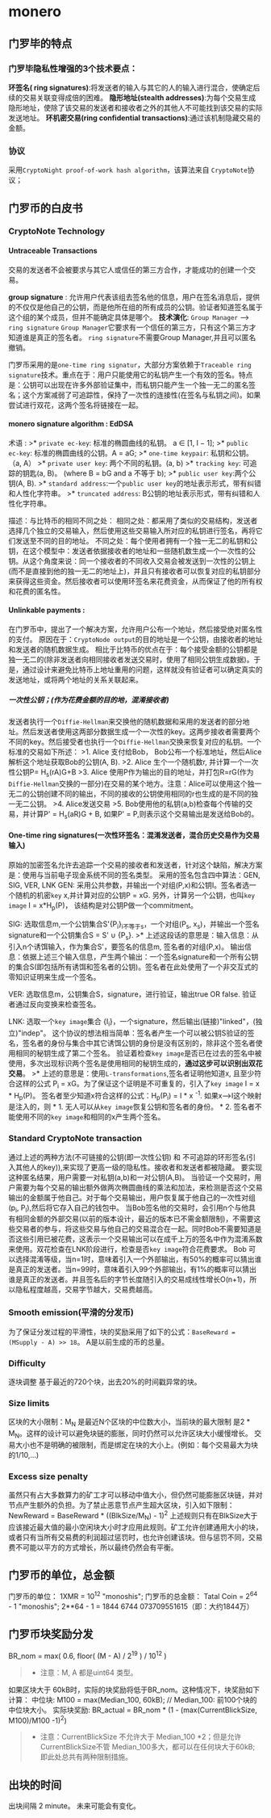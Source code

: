 ﻿# monero

## 门罗毕的特点
### 门罗毕隐私性增强的3个技术要点：
__环签名( ring signatures)__:将发送者的输入与其它的人的输入进行混合，使确定后续的交易关联变得成倍的困难。
__隐形地址(stealth addresses)__:为每个交易生成隐形地址，使除了该交易的发送者和接收者之外的其他人不可能找到该交易的实际发送地址。
__环机密交易(ring confidential transactions)__:通过该机制隐藏交易的金额。

### 协议
采用`CryptoNight proof-of-work hash algorithm`，该算法来自 `CryptoNote`协议；

## 门罗币的白皮书

### CryptoNote Technology

####  Untraceable Transactions
交易的发送者不会被要求与其它人或信任的第三方合作，才能成功的创建一个交易。

__group signature__ : 允许用户代表该组去签名他的信息，用户在签名消息后，提供的不仅仅是他自己的公钥，而是他所在组的所有成员的公钥。验证者知道签名属于这个组的某个成员，但并不能确定具体是哪个。
__技术演化__: `Group Manager` --> `ring signature`
`Group Manager`它要求有一个信任的第三方，只有这个第三方才知道谁是真正的签名者。 
`ring signature`不需要Group Manager,并且可以匿名撤销。

门罗币采用的是`one-time ring signatur`，大部分方案依赖于`Traceable ring signature`技术。重点在于：用户只能使用它的私钥产生一个有效的签名。特点是：公钥可以出现在许多外部验证集中，而私钥只能产生一个独一无二的匿名签名；这个方案减弱了可追踪性，保持了一次性的连接性(在签名与私钥之间)。如果尝试进行双花，这两个签名将链接在一起。


#### monero signature algorithm : EdDSA
术语 :
    >* `private ec-key`: 标准的椭圆曲线的私钥。 a ∈ [1, l − 1];
    >* `public ec-key`: 标准的椭圆曲线的公钥。A = aG;
    >* `one-time keypair`: 私钥和公钥。     （a, A）
    >* `private user key`: 两个不同的私钥。(a, b)
    >* `tracking key`: 可追踪的钥匙(a, B)。 (where B = bG and a 不等于 b);
    >* `public user key`:两个公钥(A, B).
    >* `standard address`:一个`public user key`的地址表示形式，带有纠错和人性化字符串。
    >* `truncated address`: B公钥的地址表示形式，带有纠错和人性化字符串。

描述：与比特币的相同不同之处：
相同之处：都采用了类似的交易结构，发送者选择几个独立的交易输入，然后使用这些交易输入所对应的私钥进行签名，再将它们发送至不同的目的地址。
不同之处：每个使用者拥有一个独一无二的私钥和公钥，在这个模型中：发送者依据接收者的地址和一些随机数生成一个一次性的公钥。从这个角度来说：同一个接收者的不同收入交易会被发送到一次性的公钥上(而不是直接到他的独一无二的地址上)，并且只有接收者可以恢复对应的私钥部分来获得这些资金。然后接收者可以使用环签名来花费资金，从而保证了他的所有权和花费的匿名性。

#### Unlinkable payments :
在门罗币中，提出了一个解决方案，允许用户公布一个地址，然后接受绝对匿名性的支付。
原因在于：`CryptoNode output`的目的地址是一个公钥，由接收者的地址和发送者的随机数据生成。 相比于比特币的优点在于：每个接受金额的公钥都是独一无二的(除非发送者向相同接收者发送交易时，使用了相同公钥生成数据)。于是，通过设计来避免比特币上地址重用的问题，这样就没有验证者可以确定真实的发送地址，或将两个地址的关系关联起来。

##### 一次性公钥；(作为花费金额的目的地，混淆接收者)
发送者执行一个`Diffie-Hellman`来交换他的随机数据和采用的发送者的部分地址。然后发送者使用这两部分数据生成一个一次性的key。这两步接收者需要两个不同的key。然后接受者也执行一个`Diffie-Hellman`交换来恢复对应的私钥。一个标准的交易如下所述：
    >1. Alice 支付给Bob， Bob公布一个标准地址，然后Alice解析这个地址获取Bob的公钥(A, B).
    >2. Alice 生个一个随机数r, 并计算一个一次性公钥P= H<sub>s</sub>(rA)G+B
    >3. Alice 使用P作为输出的目的地址，并打包R=rG(作为`Diffie-Hellman`交换的一部分)在交易的某个地方。注意：Alice可以使用这个独一无二的公钥创建不同的输出，不同的接收的公钥使用相同的r也生成的是不同的独一无二公钥。
    >4. Alice发送交易
    >5. Bob使用他的私钥(a,b)检查每个传输的交易，并计算P' = H<sub>s</sub>(aR)G + B, 如果P' = P,则表示这个交易输出是发送给Bob的。
        
#### One-time ring signatures(一次性环签名：混淆发送者，混合历史交易作为交易输入)        
原始的加密签名允许去追踪一个交易的接收者和发送者，针对这个缺陷，解决方案是：使用与当前电子现金系统不同的签名类型。
采用的签名包含四中算法：GEN, SIG, VER, LNK
GEN: 采用公共参数，并输出一个对组(P,x)和公钥I。签名者选一个随机的机密`key` x,并计算对应的公钥P = xG. 另外，计算另一个公钥，也叫`key image` I = x*H<sub>p</sub>(P)， 该结构是对公钥P做一个commitment。

SIG: 选取信息m,一个公钥集合S'{P<sub>i</sub>}<sub>i不等于s</sub>，一个对组(P<sub>s</sub>, x<sub>s</sub>)，并输出一个签名signature和一个公钥集合S = S' ∪ {P<sub>s</sub>}. 
    >* 上述这段话的意思是：输入信息：从引入n个诱饵输入，作为集合S'，要签名的信息m, 签名者的对组(P,x)。 输出信息：依据上述三个输入信息，产生两个输出：一个签名signature和一个所有公钥的集合S(即包括所有诱饵和签名者的公钥)。签名者在此处使用了一个非交互式的零知识证明来生成一个签名。

VER: 选取信息m，公钥集合S，signature，进行验证，输出true OR false. 验证者通过反向变换来检查签名。

LNK: 选取一个`key image`集合 {I<sub>i</sub>}，一个signature，然后输出(链接)"linked"，(独立)"indep"。
这个协议的想法相当简单：签名者产生一个可以被公钥S验证的签名，签名者的身份与集合中其它诱饵公钥的身份是没有区别的，除非这个签名者使用相同的秘钥生成了第二个签名。
验证着检查`key image`是否已在过去的签名中被使用，多次出现标识两个签名是使用相同的秘钥生成的，__通过这步可以识别出双花交易__。
    >* 上述的意思是：使用`L-transformations`,签名者证明他知道x, 且至少符合这样的公式 P<sub>i</sub> = xG。为了保证这个证明是不可重复的，引入了`key image` I = x * H<sub>p</sub>(P)。 签名者至少知道x符合这样的公式：H<sub>p</sub>(P<sub>i</sub>) = I * x <sup>-1</sup>.
    如果x-->I这个映射是注入的，则
    * 1. 无人可以从`key image`恢复公钥和签名者的身份。
    * 2. 签名者不能使用不同的`key image`和相同的x产生两个签名。

###  Standard CryptoNote transaction
通过上述的两种方法(不可链接的公钥(即一次性公钥) 和 不可追踪的环形签名(引入其他人的key)),来实现了更高一级的隐私性。接收者和发送者都被隐藏。
要实现这种匿名结果，用户需要一对私钥(a,b)和一对公钥(A,B)。
当验证一个交易时，用户需要为每个交易的输出额外做两次椭圆曲线的乘法和加法，来检测是否这个交易输出的金额属于他自己。对于每个交易输出，用户恢复属于他自己的一次性对组(p<sub>i</sub>, P<sub>I</sub>),然后将它存入自己的钱包中。
当Bob签名他的交易时，会引用n个与他具有相同金额的外部交易(以前的版本设计，最近的版本已不需金额限制)，不需要这些交易者的参与，将这些交易与他自己的交易混合在一起。同时Bob不需要知道是否这些引用已被花费，这表示一个交易输出可以在成千上万的签名中作为混淆系数来使用。双花检查在LNK阶段进行，检查是否`key image`符合花费要求。
Bob 可以选择混淆等级，当n=1时，意味着引入一个外部输出，有50%的概率可以猜出谁是真正的发送者。当n=99时，意味着引入99个外部输出，有1%的概率可以猜出谁是真正的发送者。并且签名后的字节长度随引入的交易成线性增长O(n+1)，所以隐私程度越高，交易字节越大，交易费越高。

### Smooth emission(平滑的分发币)
为了保证分发过程的平滑性，块的奖励采用了如下的公式：`BaseReward = (MSupply - A) >> 18`。
A是以前生成的币的总量。


### Difficulty
逐块调整
基于最近的720个块，出去20%的时间戳异常的块。

### Size limits
区块的大小限制：M<sub>N</sub> 是最近N个区块的中位数大小，当前块的最大限制 是2 * M<sub>N</sub>。这样的设计可以避免块链的膨胀，同时仍然可以允许区块大小缓慢增长。
交易大小也不是明确的被限制，而是绑定在块的大小上。(例如：每个交易最大为块的1/10,...)
    
### Excess size penalty
虽然只有占大多数算力的矿工才可以移动中值大小，但仍然可能膨胀区块链，并对节点产生额外的负担。为了禁止恶意节点产生超大区块，引入如下限制：NewReward = BaseReward * ((BlkSize/M<sub>N</sub>) - 1)<sup>2</sup>
上述规则只有在BlkSize大于应该接近最大值的最小空闲块大小时才应用此规则。矿工允许创建通用大小的块，或者只有当所有交易费的利润超过惩罚时，也允许创建该块。但与惩罚不同，交易费不可能以平方的方式增长，所以最终仍然会有平衡。

## 门罗币的单位，总金额
门罗币的单位： 1XMR = 10<sup>12</sup> "monoshis"; 
门罗币的总金额： Tatal Coin = 2<sup>64</sup> - 1 "monoshis";
2**64 - 1 = 1844 6744 073709551615（即：大约1844万）

## 门罗币块奖励分发
BR_nom = max( 0.6, floor( (M - A) / 2<sup>19</sup> ) / 10<sup>12</sup> )
>* 注意：M, A 都是uint64 类型。
 
如果区块大于 60kB时，实际的块奖励将低于BR_nom。这种情况下，块奖励如下计算：
中位块: M100 = max(Median_100, 60kB);  // Median_100: 前100个块的中位块大小。
实际块奖励: BR_actual = BR_nom * (1 - (max(CurrentBlickSize, M100)/M100 -1)<sup>2</sup>)
>* 注意：CurrentBlickSize 不允许大于 Median_100 *2；但是允许CurrentBlickSize不管 Median_100多大，都可以在任何块大于60kB; 即此处总共有两种限制措施。

## 出块的时间
出块间隔 2 minute。
未来可能会有变化。









